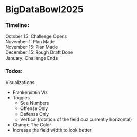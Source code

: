 # BigDataBowl2025

### Timeline:
October 15: Challenge Opens \
November 1: Plan Made \
November 15: Plan Made \
December 15: Rough Draft Done \
January: Challenge Ends


### Todos:
Visualizations 
 - Frankenstein Viz 
 - Toggles 
    - See Numbers 
    - Offense Only 
    - Defense Only 
    - Vertical (rotation of the field cuz currently horizontal) 
 - Change The Color 
 - Increase the field width to look better
